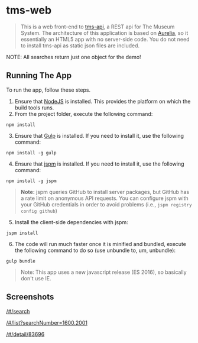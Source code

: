 # tms-web

> This is a web front-end to [tms-api](https://github.com/smoore4moma/tms-api), a REST api for The Museum System.  The architecture of this application is based on [Aurelia](http://aurelia.io), so it essentially an HTML5 app with no server-side code.  You do not need to install tms-api as static json files are included.  

NOTE: All searches return just one object for the demo!

## Running The App

To run the app, follow these steps.

1. Ensure that [NodeJS](http://nodejs.org/) is installed. This provides the platform on which the build tools runs.
2. From the project folder, execute the following command:

  ```shell
  npm install
  ```
3. Ensure that [Gulp](http://gulpjs.com/) is installed. If you need to install it, use the following command:

  ```shell
  npm install -g gulp
  ```
4. Ensure that [jspm](http://jspm.io/) is installed. If you need to install it, use the following command:

  ```shell
  npm install -g jspm
  ```
  > **Note:** jspm queries GitHub to install server packages, but GitHub has a rate limit on anonymous API requests. You can configure jspm with your GitHub credentials in order to avoid problems (i.e., `jspm registry config github`)

5. Install the client-side dependencies with jspm:

  ```shell
  jspm install
  ```
6. The code will run much faster once it is minified and bundled, execute the following command to do so (use unbundle to, um, unbundle):

  ```shell
  gulp bundle
  ```
  > Note: This app uses a new javascript release (ES 2016), so basically don't use IE.

## Screenshots

[/#/search](/src/assets/images/placeholder1.jpg?raw=true "/#/search")

[/#/list?searchNumber=1600.2001](/src/assets/images/placeholder2.jpg?raw=true "/#/list?searchNumber=1600.2001")

[/#/detail/83696](/src/assets/images/placeholder3.jpg?raw=true "/#/detail/83696")